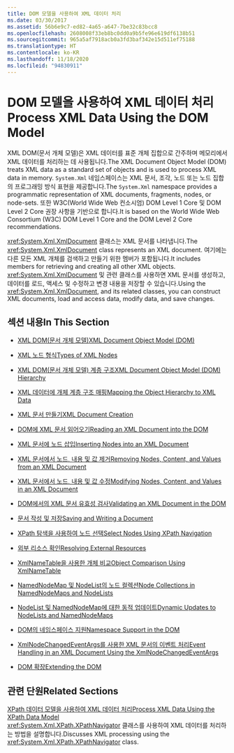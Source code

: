 ```yaml
---
title: DOM 모델을 사용하여 XML 데이터 처리
ms.date: 03/30/2017
ms.assetid: 56b6e9c7-ed82-4a65-a647-7be32c83bcc8
ms.openlocfilehash: 2608008f33eb8bc0dd0a9b5fe96e619df6138b51
ms.sourcegitcommit: 965a5af7918acb0a3fd3baf342e15d511ef75188
ms.translationtype: HT
ms.contentlocale: ko-KR
ms.lasthandoff: 11/18/2020
ms.locfileid: "94830911"
---
```

# <a name="process-xml-data-using-the-dom-model"></a><span data-ttu-id="4a5c1-102">DOM 모델을 사용하여 XML 데이터 처리</span><span class="sxs-lookup"><span data-stu-id="4a5c1-102">Process XML Data Using the DOM Model</span></span>
<span data-ttu-id="4a5c1-103">XML DOM(문서 개체 모델)은 XML 데이터를 표준 개체 집합으로 간주하며 메모리에서 XML 데이터를 처리하는 데 사용됩니다.</span><span class="sxs-lookup"><span data-stu-id="4a5c1-103">The XML Document Object Model (DOM) treats XML data as a standard set of objects and is used to process XML data in memory.</span></span> <span data-ttu-id="4a5c1-104">`System.Xml` 네임스페이스는 XML 문서, 조각, 노드 또는 노드 집합의 프로그래밍 방식 표현을 제공합니다.</span><span class="sxs-lookup"><span data-stu-id="4a5c1-104">The `System.Xml` namespace provides a programmatic representation of XML documents, fragments, nodes, or node-sets.</span></span> <span data-ttu-id="4a5c1-105">또한 W3C(World Wide Web 컨소시엄) DOM Level 1 Core 및 DOM Level 2 Core 권장 사항을 기반으로 합니다.</span><span class="sxs-lookup"><span data-stu-id="4a5c1-105">It is based on the World Wide Web Consortium (W3C) DOM Level 1 Core and the DOM Level 2 Core recommendations.</span></span>  
  
 <span data-ttu-id="4a5c1-106"><xref:System.Xml.XmlDocument> 클래스는 XML 문서를 나타냅니다.</span><span class="sxs-lookup"><span data-stu-id="4a5c1-106">The <xref:System.Xml.XmlDocument> class represents an XML document.</span></span> <span data-ttu-id="4a5c1-107">여기에는 다른 모든 XML 개체를 검색하고 만들기 위한 멤버가 포함됩니다.</span><span class="sxs-lookup"><span data-stu-id="4a5c1-107">It includes members for retrieving and creating all other XML objects.</span></span> <span data-ttu-id="4a5c1-108"><xref:System.Xml.XmlDocument> 및 관련 클래스를 사용하면 XML 문서를 생성하고, 데이터를 로드, 액세스 및 수정하고 변경 내용을 저장할 수 있습니다.</span><span class="sxs-lookup"><span data-stu-id="4a5c1-108">Using the <xref:System.Xml.XmlDocument>, and its related classes, you can construct XML documents, load and access data, modify data, and save changes.</span></span>  
  
## <a name="in-this-section"></a><span data-ttu-id="4a5c1-109">섹션 내용</span><span class="sxs-lookup"><span data-stu-id="4a5c1-109">In This Section</span></span>  
  
- [<span data-ttu-id="4a5c1-110">XML DOM(문서 개체 모델)</span><span class="sxs-lookup"><span data-stu-id="4a5c1-110">XML Document Object Model (DOM)</span></span>](xml-document-object-model-dom.md)  
  
- [<span data-ttu-id="4a5c1-111">XML 노드 형식</span><span class="sxs-lookup"><span data-stu-id="4a5c1-111">Types of XML Nodes</span></span>](types-of-xml-nodes.md)  
  
- [<span data-ttu-id="4a5c1-112">XML DOM(문서 개체 모델) 계층 구조</span><span class="sxs-lookup"><span data-stu-id="4a5c1-112">XML Document Object Model (DOM) Hierarchy</span></span>](xml-document-object-model-dom-hierarchy.md)  
  
- [<span data-ttu-id="4a5c1-113">XML 데이터에 개체 계층 구조 매핑</span><span class="sxs-lookup"><span data-stu-id="4a5c1-113">Mapping the Object Hierarchy to XML Data</span></span>](mapping-the-object-hierarchy-to-xml-data.md)  
  
- [<span data-ttu-id="4a5c1-114">XML 문서 만들기</span><span class="sxs-lookup"><span data-stu-id="4a5c1-114">XML Document Creation</span></span>](xml-document-creation.md)  
  
- [<span data-ttu-id="4a5c1-115">DOM에 XML 문서 읽어오기</span><span class="sxs-lookup"><span data-stu-id="4a5c1-115">Reading an XML Document into the DOM</span></span>](reading-an-xml-document-into-the-dom.md)  
  
- [<span data-ttu-id="4a5c1-116">XML 문서에 노드 삽입</span><span class="sxs-lookup"><span data-stu-id="4a5c1-116">Inserting Nodes into an XML Document</span></span>](inserting-nodes-into-an-xml-document.md)  
  
- [<span data-ttu-id="4a5c1-117">XML 문서에서 노드, 내용 및 값 제거</span><span class="sxs-lookup"><span data-stu-id="4a5c1-117">Removing Nodes, Content, and Values from an XML Document</span></span>](removing-nodes-content-and-values-from-an-xml-document.md)  
  
- [<span data-ttu-id="4a5c1-118">XML 문서에서 노드, 내용 및 값 수정</span><span class="sxs-lookup"><span data-stu-id="4a5c1-118">Modifying Nodes, Content, and Values in an XML Document</span></span>](modifying-nodes-content-and-values-in-an-xml-document.md)  
  
- [<span data-ttu-id="4a5c1-119">DOM에서의 XML 문서 유효성 검사</span><span class="sxs-lookup"><span data-stu-id="4a5c1-119">Validating an XML Document in the DOM</span></span>](validating-an-xml-document-in-the-dom.md)  
  
- [<span data-ttu-id="4a5c1-120">문서 작성 및 저장</span><span class="sxs-lookup"><span data-stu-id="4a5c1-120">Saving and Writing a Document</span></span>](saving-and-writing-a-document.md)  
  
- [<span data-ttu-id="4a5c1-121">XPath 탐색을 사용하여 노드 선택</span><span class="sxs-lookup"><span data-stu-id="4a5c1-121">Select Nodes Using XPath Navigation</span></span>](select-nodes-using-xpath-navigation.md)  
  
- [<span data-ttu-id="4a5c1-122">외부 리소스 확인</span><span class="sxs-lookup"><span data-stu-id="4a5c1-122">Resolving External Resources</span></span>](resolving-external-resources.md)  
  
- [<span data-ttu-id="4a5c1-123">XmlNameTable을 사용한 개체 비교</span><span class="sxs-lookup"><span data-stu-id="4a5c1-123">Object Comparison Using XmlNameTable</span></span>](object-comparison-using-xmlnametable.md)  
  
- [<span data-ttu-id="4a5c1-124">NamedNodeMap 및 NodeList의 노드 컬렉션</span><span class="sxs-lookup"><span data-stu-id="4a5c1-124">Node Collections in NamedNodeMaps and NodeLists</span></span>](node-collections-in-namednodemaps-and-nodelists.md)  
  
- [<span data-ttu-id="4a5c1-125">NodeList 및 NamedNodeMap에 대한 동적 업데이트</span><span class="sxs-lookup"><span data-stu-id="4a5c1-125">Dynamic Updates to NodeLists and NamedNodeMaps</span></span>](dynamic-updates-to-nodelists-and-namednodemaps.md)  
  
- [<span data-ttu-id="4a5c1-126">DOM의 네임스페이스 지원</span><span class="sxs-lookup"><span data-stu-id="4a5c1-126">Namespace Support in the DOM</span></span>](namespace-support-in-the-dom.md)  
  
- [<span data-ttu-id="4a5c1-127">XmlNodeChangedEventArgs를 사용한 XML 문서의 이벤트 처리</span><span class="sxs-lookup"><span data-stu-id="4a5c1-127">Event Handling in an XML Document Using the XmlNodeChangedEventArgs</span></span>](event-handling-in-an-xml-document-using-the-xmlnodechangedeventargs.md)  
  
- [<span data-ttu-id="4a5c1-128">DOM 확장</span><span class="sxs-lookup"><span data-stu-id="4a5c1-128">Extending the DOM</span></span>](extending-the-dom.md)  
  
## <a name="related-sections"></a><span data-ttu-id="4a5c1-129">관련 단원</span><span class="sxs-lookup"><span data-stu-id="4a5c1-129">Related Sections</span></span>  
 [<span data-ttu-id="4a5c1-130">XPath 데이터 모델을 사용하여 XML 데이터 처리</span><span class="sxs-lookup"><span data-stu-id="4a5c1-130">Process XML Data Using the XPath Data Model</span></span>](process-xml-data-using-the-xpath-data-model.md)  
 <span data-ttu-id="4a5c1-131"><xref:System.Xml.XPath.XPathNavigator> 클래스를 사용하여 XML 데이터를 처리하는 방법을 설명합니다.</span><span class="sxs-lookup"><span data-stu-id="4a5c1-131">Discusses XML processing using the <xref:System.Xml.XPath.XPathNavigator> class.</span></span>
